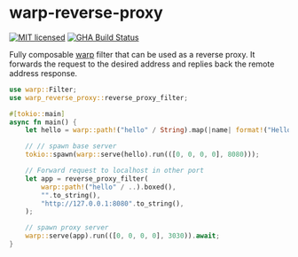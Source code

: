 # warp-reverse-proxy

[![MIT licensed](https://img.shields.io/badge/license-MIT-blue.svg)](./LICENSE)
[![GHA Build Status](https://github.com/danielsanchezq/warp-reverse-proxy/workflows/CI/badge.svg)](https://github.com/danielsanchezq/warp-reverse-proxy/actions?query=workflow%3ACI)

Fully composable [warp](https://github.com/seanmonstar/warp) filter that can be used as a reverse proxy. It forwards the request to the 
desired address and replies back the remote address response.


```rust
use warp::Filter;
use warp_reverse_proxy::reverse_proxy_filter;

#[tokio::main]
async fn main() {
    let hello = warp::path!("hello" / String).map(|name| format!("Hello, {}!", name));

    // // spawn base server
    tokio::spawn(warp::serve(hello).run(([0, 0, 0, 0], 8080)));

    // Forward request to localhost in other port
    let app = reverse_proxy_filter(
        warp::path!("hello" / ..).boxed(),
        "".to_string(),
        "http://127.0.0.1:8080".to_string(),
    );

    // spawn proxy server
    warp::serve(app).run(([0, 0, 0, 0], 3030)).await;
}
```